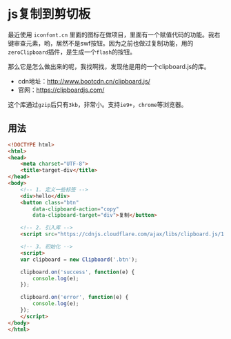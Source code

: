 # js复制到剪切板

最近使用 `iconfont.cn` 里面的图标在做项目，里面有一个赋值代码的功能。我右键审查元素，哟，居然不是swf按钮。因为之前也做过复制功能，用的`zeroClipboard`插件，是生成一个`flash`的按钮。

那么它是怎么做出来的呢，我找啊找，发现他是用的一个clipboard.js的库。

- cdn地址：<a href='http://www.bootcdn.cn/clipboard.js/' target='_blank'>http://www.bootcdn.cn/clipboard.js/</a>
- 官网：<a href='https://clipboardjs.com/' target='_blank'>https://clipboardjs.com/</a> 

这个库通过`gzip`后只有`3kb`，非常小。支持`ie9+`，`chrome`等浏览器。

## 用法

```html
<!DOCTYPE html>
<html>
<head>
    <meta charset="UTF-8">
    <title>target-div</title>
</head>
<body>
    <!-- 1. 定义一些标签 -->
    <div>hello</div>
    <button class="btn"
        data-clipboard-action="copy" 
        data-clipboard-target="div">复制</button>

    <!-- 2. 引入库 -->
    <script src="https://cdnjs.cloudflare.com/ajax/libs/clipboard.js/1.7.1/clipboard.min.js"></script>

    <!-- 3. 初始化 -->
    <script>
    var clipboard = new Clipboard('.btn');

    clipboard.on('success', function(e) {
        console.log(e);
    });

    clipboard.on('error', function(e) {
        console.log(e);
    });
    </script>
</body>
</html>
```
